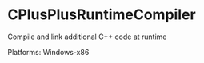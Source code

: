 # CPlusPlusRuntimeCompiler

Compile and link additional C++ code at runtime

Platforms:
Windows-x86
